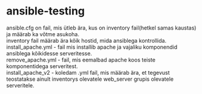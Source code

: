 # ansible-testing
ansible.cfg on fail, mis ütleb ära, kus on inventory fail(hetkel samas kaustas) ja määrab ka võtme asukoha.<br />
inventory fail määrab ära kõik hostid, mida ansiblega kontrollida. <br />
install_apache.yml - fail mis installib apache ja vajaliku komponendid ansiblega kõikidesse serveritesse. <br />
remove_apache.yml - fail, mis eemalbad apache koos teiste komponentidega serveritest. <br />
install_apache_v2 - koledam .yml fail, mis määrab ära, et tegevust teostatakse ainult inventorys olevatele web_server grupis olevatele serveritele.<br />
